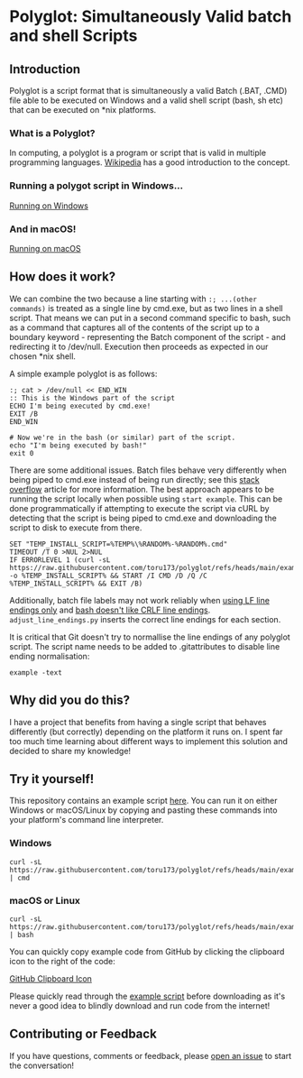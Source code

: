 # Polyglot: Simultaneously Valid batch and shell Scripts

## Introduction
Polyglot is a script format that is simultaneously a valid Batch (.BAT, .CMD) file able to be executed on Windows and a valid shell script (bash, sh etc) that can be executed on *nix platforms.

### What is a Polyglot?
In computing, a polyglot is a program or script that is valid in multiple programming languages. [Wikipedia](https://en.wikipedia.org/wiki/Polyglot_(computing)) has a good introduction to the concept.

### Running a polygot script in Windows...
[Running on Windows](!https://www.github.com/toru173/polyglot/images/windows.png)

### And in macOS!
[Running on macOS](!https://www.github.com/toru173/polyglot/images/macos.png)

## How does it work?
We can combine the two because a line starting with `:; ...(other commands)` is treated as a single line by cmd.exe, but as two lines in a shell script. That means we can put in a second command specific to bash, such as a command that captures all of the contents of the script up to a boundary keyword - representing the Batch component of the script - and redirecting it to /dev/null. Execution then proceeds as expected in our chosen *nix shell.

A simple example polyglot is as follows:

```
:; cat > /dev/null << END_WIN
:: This is the Windows part of the script
ECHO I'm being executed by cmd.exe!
EXIT /B
END_WIN

# Now we're in the bash (or similar) part of the script.
echo "I'm being executed by bash!"
exit 0
```

There are some additional issues. Batch files behave very differently when being piped to cmd.exe instead of being run directly; see this [stack overflow](https://stackoverflow.com/questions/8192318#8194279) article for more information. The best approach appears to be running the script locally when possible using `start example`. This can be done programmatically if attempting to execute the script via cURL by detecting that the script is being piped to cmd.exe and downloading the script to disk to execute from there.

```
SET "TEMP_INSTALL_SCRIPT=%TEMP%\%RANDOM%-%RANDOM%.cmd"
TIMEOUT /T 0 >NUL 2>NUL
IF ERRORLEVEL 1 (curl -sL https://raw.githubusercontent.com/toru173/polyglot/refs/heads/main/example -o %TEMP_INSTALL_SCRIPT% && START /I CMD /D /Q /C %TEMP_INSTALL_SCRIPT% && EXIT /B)
```

Additionally, batch file labels may not work reliably when [using LF line endings only](https://www.dostips.com/forum/viewtopic.php?t=8988) and [bash doesn't like CRLF line endings](https://unix.stackexchange.com/questions/577663/handling-bash-script-with-crlf-carriage-return-in-linux-as-in-msys2). `adjust_line_endings.py` inserts the correct line endings for each section. 

It is critical that Git doesn't try to normallise the line endings of any polyglot script. The script name needs to be added to .gitattributes to disable line ending normalisation:

```
example -text
```

## Why did you do this?
I have a project that benefits from having a single script that behaves differently (but correctly) depending on the platform it runs on. I spent far too much time learning about different ways to implement this solution and decided to share my knowledge!

## Try it yourself!

This repository contains an example script [here](https://raw.githubusercontent.com/toru173/polyglot/refs/heads/main/example). You can run it on either Windows or macOS/Linux by copying and pasting these commands into your platform's command line interpreter.

### Windows
```
curl -sL https://raw.githubusercontent.com/toru173/polyglot/refs/heads/main/example | cmd
```

### macOS or Linux
```
curl -sL https://raw.githubusercontent.com/toru173/polyglot/refs/heads/main/example | bash
```

You can quickly copy example code from GitHub by clicking the clipboard icon to the right of the code:

[GitHub Clipboard Icon]()

Please quickly read through the [example script](https://raw.githubusercontent.com/toru173/polyglot/refs/heads/main/example) before downloading as it's never a good idea to blindly download and run code from the internet!

## Contributing or Feedback
If you have questions, comments or feedback, please [open an issue]() to start the conversation!